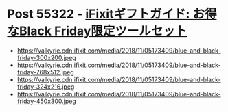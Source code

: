 # Post 55322 - [iFixitギフトガイド: お得なBlack Friday限定ツールセット](https://www.ifixit.com/News/55322/ifixit%e3%82%ae%e3%83%95%e3%83%88%e3%82%ac%e3%82%a4%e3%83%89-%e3%81%8a%e5%be%97%e3%81%aablack-friday%e9%99%90%e5%ae%9a%e3%83%84%e3%83%bc%e3%83%ab%e3%82%bb%e3%83%83%e3%83%88)

- https://valkyrie.cdn.ifixit.com/media/2018/11/05173409/blue-and-black-friday-300x200.jpeg
- https://valkyrie.cdn.ifixit.com/media/2018/11/05173409/blue-and-black-friday-768x512.jpeg
- https://valkyrie.cdn.ifixit.com/media/2018/11/05173409/blue-and-black-friday-324x216.jpeg
- https://valkyrie.cdn.ifixit.com/media/2018/11/05173409/blue-and-black-friday-450x300.jpeg
